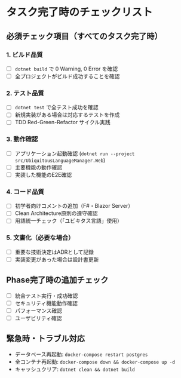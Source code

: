 # タスク完了時のチェックリスト

## 必須チェック項目（すべてのタスク完了時）

### 1. ビルド品質
- [ ] `dotnet build` で 0 Warning, 0 Error を確認
- [ ] 全プロジェクトがビルド成功することを確認

### 2. テスト品質  
- [ ] `dotnet test` で全テスト成功を確認
- [ ] 新規実装がある場合は対応するテストを作成
- [ ] TDD Red-Green-Refactor サイクル実践

### 3. 動作確認
- [ ] アプリケーション起動確認 (`dotnet run --project src/UbiquitousLanguageManager.Web`)
- [ ] 主要機能の動作確認
- [ ] 実装した機能のE2E確認

### 4. コード品質
- [ ] 初学者向けコメントの追加（F#・Blazor Server）
- [ ] Clean Architecture原則の遵守確認
- [ ] 用語統一チェック（「ユビキタス言語」使用）

### 5. 文書化（必要な場合）
- [ ] 重要な技術決定はADRとして記録
- [ ] 実装変更があった場合は設計書更新

## Phase完了時の追加チェック
- [ ] 統合テスト実行・成功確認
- [ ] セキュリティ機能動作確認
- [ ] パフォーマンス確認
- [ ] ユーザビリティ確認

## 緊急時・トラブル対応
- データベース再起動: `docker-compose restart postgres`
- 全コンテナ再起動: `docker-compose down && docker-compose up -d`
- キャッシュクリア: `dotnet clean && dotnet build`